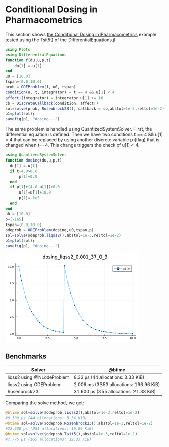 # Conditional Dosing in Pharmacometrics

This section shows [the Conditional Dosing in Pharmacometrics](https://docs.sciml.ai/DiffEqDocs/stable/examples/conditional_dosing/) example tested using the Tsit5() of the DifferentialEquations.jl

```julia
using Plots
using DifferentialEquations
function f(du,u,p,t) 
    du[1] =-u[1]
end 
u0 = [10.0]
tspan=(0.0,10.0)
prob = ODEProblem(f, u0, tspan)
condition(u, t, integrator) = t == 4 && u[1] < 4
affect!(integrator) = integrator.u[1] += 10
cb = DiscreteCallback(condition, affect!)
sol=solve(prob, Rosenbrock23(), callback = cb,abstol=1e-3,reltol=1e-2)
p1=plot(sol);
savefig(p1, "dosing---")
```


The same problem is handled using QuantizedSystemSolver. First, the differential equation is defined. Then we have two conditions t == 4 && u[1] < 4 that can be replaced by using another discrete variable p (flag) that is changed when t==4. This change triggers the check of  u[1] < 4.

```julia
using QuantizedSystemSolver
function dosing(du,u,p,t) 
  du[1] =-u[1]
  if t-4.0>0.0
      p[1]=0.0
  end
  if p[1]+(4.0-u[1])>0.0
      u[1]=u[1]+10.0
      p[1]=-1e5
  end
end 
u0 = [10.0]
p=[-1e5]
tspan=(0.0,10.0)
odeprob = ODEProblem(dosing,u0,tspan,p)
sol=solve(odeprob,liqss2(),abstol=1e-3,reltol=1e-2)
p1=plot(sol);
savefig(p1, "dosing---")
```

![dosingPharma](../assets/img/dosingPharma.png)


## Benchmarks


|Solver   | @btime  |
|---|---|
|liqss2 using @NLodeProblem   |  8.33 μs (44 allocations: 3.33 KiB)  |   
|liqss2 using ODEProblem:    |  2.006 ms (3353 allocations: 196.96 KiB)  | 
|Rosenbrock23:    |  31.600 μs (355 allocations: 21.38 KiB)  |   




Comparing the solve method, we get:


```julia
@btime sol=solve($odeprob,liqss2(),abstol=1e-3,reltol=1e-2)
#8.300 μs (44 allocations: 3.34 KiB)
@btime sol=solve($odeprob,Rosenbrock23(),abstol=1e-3,reltol=1e-2)
#22.500 μs (251 allocations: 16.89 KiB)
@btime sol=solve($odeprob,Tsit5(),abstol=1e-3,reltol=1e-2)
#7.775 μs (165 allocations: 12.33 KiB)
```